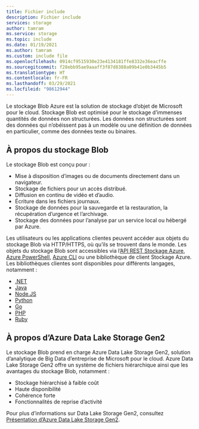 ```yaml
---
title: Fichier include
description: Fichier include
services: storage
author: tamram
ms.service: storage
ms.topic: include
ms.date: 01/19/2021
ms.author: tamram
ms.custom: include file
ms.openlocfilehash: 0914cf9515930e23e4134181ffe8332e36eacffe
ms.sourcegitcommit: f28ebb95ae9aaaff3f87d8388a09b41e0b3445b5
ms.translationtype: HT
ms.contentlocale: fr-FR
ms.lasthandoff: 03/29/2021
ms.locfileid: "98612944"
---
```

Le stockage Blob Azure est la solution de stockage d’objet de Microsoft pour le cloud. Stockage Blob est optimisé pour le stockage d’immenses quantités de données non structurées. Les données non structurées sont des données qui n’obéissent pas à un modèle ou une définition de données en particulier, comme des données texte ou binaires.

## <a name="about-blob-storage"></a>À propos du stockage Blob

Le stockage Blob est conçu pour :

* Mise à disposition d’images ou de documents directement dans un navigateur.
* Stockage de fichiers pour un accès distribué.
* Diffusion en continu de vidéo et d’audio.
* Écriture dans les fichiers journaux.
* Stockage de données pour la sauvegarde et la restauration, la récupération d’urgence et l’archivage.
* Stockage des données pour l’analyse par un service local ou hébergé par Azure.

Les utilisateurs ou les applications clientes peuvent accéder aux objets du stockage Blob via HTTP/HTTPS, où qu’ils se trouvent dans le monde. Les objets du stockage Blob sont accessibles via l’[API REST Stockage Azure](/rest/api/storageservices/blob-service-rest-api), [Azure PowerShell](/powershell/module/az.storage), [Azure CLI](/cli/azure/storage) ou une bibliothèque de client Stockage Azure. Les bibliothèques clientes sont disponibles pour différents langages, notamment :

* [.NET](/dotnet/api/overview/azure/storage)
* [Java](/java/api/overview/azure/storage)
* [Node.JS](https://github.com/Azure/azure-sdk-for-js/tree/master/sdk/storage)
* [Python](../articles/storage/blobs/storage-quickstart-blobs-python.md)
* [Go](https://github.com/azure/azure-storage-blob-go/)
* [PHP](https://azure.github.io/azure-storage-php/)
* [Ruby](https://azure.github.io/azure-storage-ruby)

## <a name="about-azure-data-lake-storage-gen2"></a>À propos d’Azure Data Lake Storage Gen2

Le stockage Blob prend en charge Azure Data Lake Storage Gen2, solution d’analytique de Big Data d’entreprise de Microsoft pour le cloud. Azure Data Lake Storage Gen2 offre un système de fichiers hiérarchique ainsi que les avantages du stockage Blob, notamment :

* Stockage hiérarchisé à faible coût
* Haute disponibilité
* Cohérence forte
* Fonctionnalités de reprise d’activité

Pour plus d’informations sur Data Lake Storage Gen2, consultez [Présentation d’Azure Data Lake Storage Gen2](../articles/storage/blobs/data-lake-storage-introduction.md).